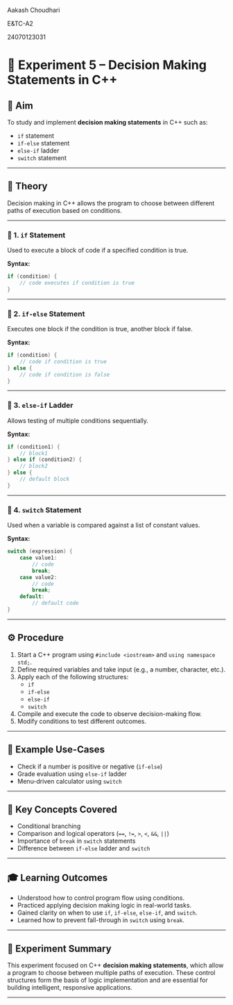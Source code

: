 Aakash Choudhari

E&TC-A2

24070123031

# 🧠 Experiment 5 – Decision Making Statements in C++

## 🎯 Aim
To study and implement **decision making statements** in C++ such as:
- `if` statement
- `if-else` statement
- `else-if` ladder
- `switch` statement

---

## 📘 Theory

Decision making in C++ allows the program to choose between different paths of execution based on conditions.

---

### 🔹 1. `if` Statement
Used to execute a block of code if a specified condition is true.

**Syntax:**
```cpp
if (condition) {
    // code executes if condition is true
}
```

---

### 🔹 2. `if-else` Statement
Executes one block if the condition is true, another block if false.

**Syntax:**
```cpp
if (condition) {
    // code if condition is true
} else {
    // code if condition is false
}
```

---

### 🔹 3. `else-if` Ladder
Allows testing of multiple conditions sequentially.

**Syntax:**
```cpp
if (condition1) {
    // block1
} else if (condition2) {
    // block2
} else {
    // default block
}
```

---

### 🔹 4. `switch` Statement
Used when a variable is compared against a list of constant values.

**Syntax:**
```cpp
switch (expression) {
    case value1:
        // code
        break;
    case value2:
        // code
        break;
    default:
        // default code
}
```

---

## ⚙️ Procedure

1. Start a C++ program using `#include <iostream>` and `using namespace std;`.
2. Define required variables and take input (e.g., a number, character, etc.).
3. Apply each of the following structures:
   - `if`
   - `if-else`
   - `else-if`
   - `switch`
4. Compile and execute the code to observe decision-making flow.
5. Modify conditions to test different outcomes.

---

## 🧪 Example Use-Cases

- Check if a number is positive or negative (`if-else`)
- Grade evaluation using `else-if` ladder
- Menu-driven calculator using `switch`

---

## 📌 Key Concepts Covered

- Conditional branching
- Comparison and logical operators (`==`, `!=`, `>`, `<`, `&&`, `||`)
- Importance of `break` in `switch` statements
- Difference between `if-else` ladder and `switch`

---

## 🎓 Learning Outcomes

- Understood how to control program flow using conditions.
- Practiced applying decision making logic in real-world tasks.
- Gained clarity on when to use `if`, `if-else`, `else-if`, and `switch`.
- Learned how to prevent fall-through in `switch` using `break`.

---

## 📝 Experiment Summary

This experiment focused on C++ **decision making statements**, which allow a program to choose between multiple paths of execution. These control structures form the basis of logic implementation and are essential for building intelligent, responsive applications.

---
